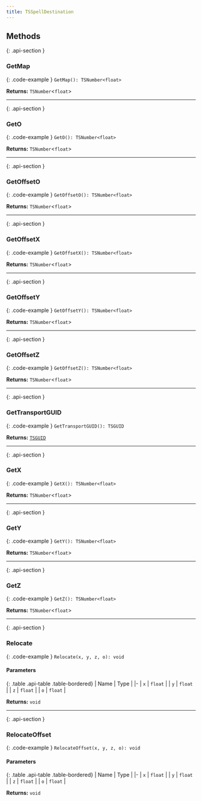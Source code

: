 ```yaml
---
title: TSSpellDestination
---
```



## Methods

{: .api-section }
### GetMap

{: .code-example }
`GetMap(): TSNumber<float>`

**Returns:** 
`TSNumber`<`float`\>

___

{: .api-section }
### GetO

{: .code-example }
`GetO(): TSNumber<float>`

**Returns:** 
`TSNumber`<`float`\>

___

{: .api-section }
### GetOffsetO

{: .code-example }
`GetOffsetO(): TSNumber<float>`

**Returns:** 
`TSNumber`<`float`\>

___

{: .api-section }
### GetOffsetX

{: .code-example }
`GetOffsetX(): TSNumber<float>`

**Returns:** 
`TSNumber`<`float`\>

___

{: .api-section }
### GetOffsetY

{: .code-example }
`GetOffsetY(): TSNumber<float>`

**Returns:** 
`TSNumber`<`float`\>

___

{: .api-section }
### GetOffsetZ

{: .code-example }
`GetOffsetZ(): TSNumber<float>`

**Returns:** 
`TSNumber`<`float`\>

___

{: .api-section }
### GetTransportGUID

{: .code-example }
`GetTransportGUID(): TSGUID`

**Returns:** 
[`TSGUID`](TSGUID)

___

{: .api-section }
### GetX

{: .code-example }
`GetX(): TSNumber<float>`

**Returns:** 
`TSNumber`<`float`\>

___

{: .api-section }
### GetY

{: .code-example }
`GetY(): TSNumber<float>`

**Returns:** 
`TSNumber`<`float`\>

___

{: .api-section }
### GetZ

{: .code-example }
`GetZ(): TSNumber<float>`

**Returns:** 
`TSNumber`<`float`\>

___

{: .api-section }
### Relocate

{: .code-example }
`Relocate(x, y, z, o): void`

#### Parameters

{: .table .api-table .table-bordered}
| Name | Type |
|-
| `x` | `float` |
| `y` | `float` |
| `z` | `float` |
| `o` | `float` |

**Returns:** 
`void`

___

{: .api-section }
### RelocateOffset

{: .code-example }
`RelocateOffset(x, y, z, o): void`

#### Parameters

{: .table .api-table .table-bordered}
| Name | Type |
|-
| `x` | `float` |
| `y` | `float` |
| `z` | `float` |
| `o` | `float` |

**Returns:** 
`void`

